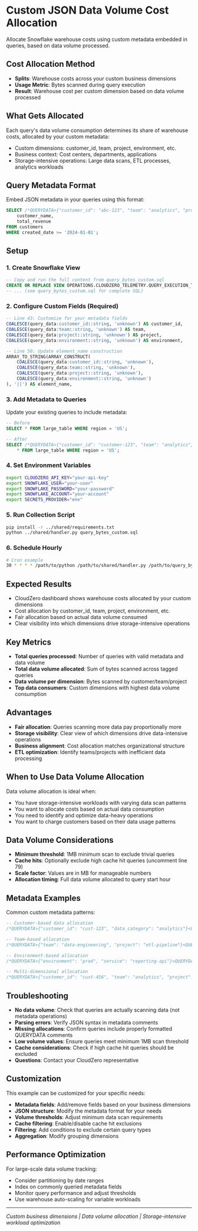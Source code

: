 # Custom JSON Data Volume Cost Allocation

Allocate Snowflake warehouse costs using custom metadata embedded in queries, based on data volume processed.

## Cost Allocation Method

- **Splits**: Warehouse costs across your custom business dimensions
- **Usage Metric**: Bytes scanned during query execution
- **Result**: Warehouse cost per custom dimension based on data volume processed

## What Gets Allocated

Each query's data volume consumption determines its share of warehouse costs, allocated by your custom metadata:
- Custom dimensions: customer_id, team, project, environment, etc.
- Business context: Cost centers, departments, applications
- Storage-intensive operations: Large data scans, ETL processes, analytics workloads

## Query Metadata Format

Embed JSON metadata in your queries using this format:

```sql
SELECT /*QUERYDATA>{"customer_id": "abc-123", "team": "analytics", "project": "revenue-dashboard"}<QUERYDATA*/
    customer_name,
    total_revenue
FROM customers
WHERE created_date >= '2024-01-01';
```

## Setup

### 1. Create Snowflake View

```sql
-- Copy and run the full content from query_bytes_custom.sql
CREATE OR REPLACE VIEW OPERATIONS.CLOUDZERO_TELEMETRY.QUERY_EXECUTION_TIME AS
-- ... (see query_bytes_custom.sql for complete SQL)
```

### 2. Configure Custom Fields (Required)

```sql
-- Line 43: Customize for your metadata fields
COALESCE(query_data:customer_id::string, 'unknown') AS customer_id,
COALESCE(query_data:team::string, 'unknown') AS team,
COALESCE(query_data:project::string, 'unknown') AS project,
COALESCE(query_data:environment::string, 'unknown') AS environment,

-- Line 50: Update element_name construction
ARRAY_TO_STRING(ARRAY_CONSTRUCT(
    COALESCE(query_data:customer_id::string, 'unknown'),
    COALESCE(query_data:team::string, 'unknown'),
    COALESCE(query_data:project::string, 'unknown'),
    COALESCE(query_data:environment::string, 'unknown')
), '||') AS element_name,
```

### 3. Add Metadata to Queries

Update your existing queries to include metadata:

```sql
-- Before
SELECT * FROM large_table WHERE region = 'US';

-- After  
SELECT /*QUERYDATA>{"customer_id": "customer-123", "team": "analytics"}<QUERYDATA*/
    * FROM large_table WHERE region = 'US';
```

### 4. Set Environment Variables

```bash
export CLOUDZERO_API_KEY="your-api-key"
export SNOWFLAKE_USER="your-user"
export SNOWFLAKE_PASSWORD="your-password"
export SNOWFLAKE_ACCOUNT="your-account"
export SECRETS_PROVIDER="env"
```

### 5. Run Collection Script

```bash
pip install -r ../shared/requirements.txt
python ../shared/handler.py query_bytes_custom.sql
```

### 6. Schedule Hourly

```bash
# Cron example
30 * * * * /path/to/python /path/to/shared/handler.py /path/to/query_bytes_custom.sql
```

## Expected Results

- CloudZero dashboard shows warehouse costs allocated by your custom dimensions
- Cost allocation by customer_id, team, project, environment, etc.
- Fair allocation based on actual data volume consumed
- Clear visibility into which dimensions drive storage-intensive operations

## Key Metrics

- **Total queries processed**: Number of queries with valid metadata and data volume
- **Total data volume allocated**: Sum of bytes scanned across tagged queries
- **Data volume per dimension**: Bytes scanned by customer/team/project
- **Top data consumers**: Custom dimensions with highest data volume consumption

## Advantages

- **Fair allocation**: Queries scanning more data pay proportionally more
- **Storage visibility**: Clear view of which dimensions drive data-intensive operations
- **Business alignment**: Cost allocation matches organizational structure
- **ETL optimization**: Identify teams/projects with inefficient data processing

## When to Use Data Volume Allocation

Data volume allocation is ideal when:
- You have storage-intensive workloads with varying data scan patterns
- You want to allocate costs based on actual data consumption
- You need to identify and optimize data-heavy operations
- You want to charge customers based on their data usage patterns

## Data Volume Considerations

- **Minimum threshold**: 1MB minimum scan to exclude trivial queries
- **Cache hits**: Optionally exclude high cache hit queries (uncomment line 79)
- **Scale factor**: Values are in MB for manageable numbers
- **Allocation timing**: Full data volume allocated to query start hour

## Metadata Examples

Common custom metadata patterns:

```sql
-- Customer-based data allocation
/*QUERYDATA>{"customer_id": "cust-123", "data_category": "analytics"}<QUERYDATA*/

-- Team-based allocation
/*QUERYDATA>{"team": "data-engineering", "project": "etl-pipeline"}<QUERYDATA*/

-- Environment-based allocation
/*QUERYDATA>{"environment": "prod", "service": "reporting-api"}<QUERYDATA*/

-- Multi-dimensional allocation
/*QUERYDATA>{"customer_id": "cust-456", "team": "analytics", "project": "ml-model", "environment": "staging"}<QUERYDATA*/
```

## Troubleshooting

- **No data volume**: Check that queries are actually scanning data (not metadata operations)
- **Parsing errors**: Verify JSON syntax in metadata comments
- **Missing allocations**: Confirm queries include properly formatted QUERYDATA comments
- **Low volume values**: Ensure queries meet minimum 1MB scan threshold
- **Cache considerations**: Check if high cache hit queries should be excluded
- **Questions**: Contact your CloudZero representative

## Customization

This example can be customized for your specific needs:
- **Metadata fields**: Add/remove fields based on your business dimensions
- **JSON structure**: Modify the metadata format for your needs
- **Volume thresholds**: Adjust minimum data scan requirements
- **Cache filtering**: Enable/disable cache hit exclusions
- **Filtering**: Add conditions to exclude certain query types
- **Aggregation**: Modify grouping dimensions

## Performance Optimization

For large-scale data volume tracking:
- Consider partitioning by date ranges
- Index on commonly queried metadata fields
- Monitor query performance and adjust thresholds
- Use warehouse auto-scaling for variable workloads

---

*Custom business dimensions | Data volume allocation | Storage-intensive workload optimization*